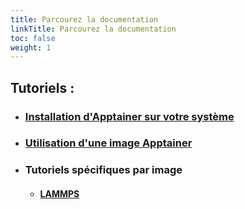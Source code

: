 ```yaml
---
title: Parcourez la documentation
linkTitle: Parcourez la documentation
toc: false
weight: 1
---
```




<h2>Tutoriels :</h2> 

- <h3><a href="/fr/documentation/install-apptainer/howto/">Installation d'Apptainer sur votre système</a></h3>

- <h3><a href="/fr/documentation/use-apptainer-image/howto/">Utilisation d'une image Apptainer</a></h3>

- <h3>Tutoriels spécifiques par image</h3>
   
   - <h4><a href="/fr/documentation/by-container/lammps/">LAMMPS</a></h4>